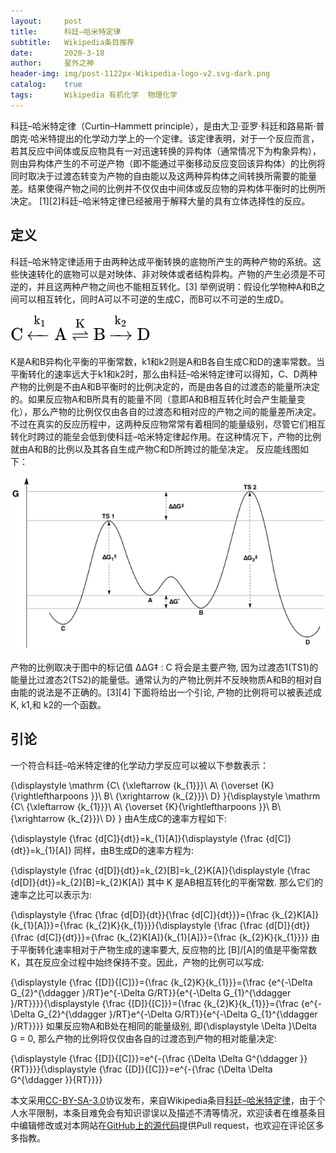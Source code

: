 ```yaml
---
layout:     post
title:      科廷–哈米特定律
subtitle:   Wikipedia条目推荐
date:       2020-3-18
author:     星外之神
header-img: img/post-1122px-Wikipedia-logo-v2.svg-dark.png
catalog:    true
tags:       Wikipedia 有机化学  物理化学
---
```


科廷–哈米特定律（Curtin–Hammett principle），是由大卫·亚罗·科廷和路易斯·普朗克·哈米特提出的化学动力学上的一个定律。该定律表明，对于一个反应而言，若其反应中间体或反应物具有一对迅速转换的异构体（通常情况下为构象异构），则由异构体产生的不可逆产物（即不能通过平衡移动反应变回该异构体）的比例将同时取决于过渡态转变为产物的自由能以及这两种异构体之间转换所需要的能量差。结果使得产物之间的比例并不仅仅由中间体或反应物的异构体平衡时的比例所决定。 [1][2]科廷–哈米特定律已经被用于解释大量的具有立体选择性的反应。

## 定义

科廷–哈米特定律适用于由两种达成平衡转换的底物所产生的两种产物的系统。这些快速转化的底物可以是对映体、非对映体或者结构异构。产物的产生必须是不可逆的，并且这两种产物之间也不能相互转化。[3]
举例说明：假设化学物种A和B之间可以相互转化，同时A可以不可逆的生成C，而B可以不可逆的生成D。

![](/img/C-H原理平衡反应.svg)

K是A和B异构化平衡的平衡常数，k1和k2则是A和B各自生成C和D的速率常数。当平衡转化的速率远大于k1和k2时，那么由科廷–哈米特定律可以得知，C、D两种产物的比例是不由A和B平衡时的比例决定的，而是由各自的过渡态的能量所决定的。如果反应物A和B所具有的能量不同（意即A和B相互转化时会产生能量变化），那么产物的比例仅仅由各自的过渡态和相对应的产物之间的能量差所决定。不过在真实的反应历程中，这两种反应物常常有着相同的能量级别，尽管它们相互转化时跨过的能垒会低到使科廷–哈米特定律起作用。在这种情况下，产物的比例就由A和B的比例以及其各自生成产物C和D所跨过的能垒决定。
反应能线图如下：

![](/img/650px-Curtin-Hammett_Principle_Diagram.png)

产物的比例取决于图中的标记值 ΔΔG‡ : C 将会是主要产物, 因为过渡态1(TS1)的能量比过渡态2(TS2)的能量低。通常认为的产物比例并不反映物质A和B的相对自由能的说法是不正确的。[3][4] 下面将给出一个引论, 产物的比例将可以被表述成 K, k1,和 k2的一个函数。

## 引论

一个符合科廷–哈米特定律的化学动力学反应可以被以下参数表示：

{\displaystyle \mathrm {C\ {\xleftarrow {k_{1}}}\ A\ {\overset {K}{\rightleftharpoons }}\ B\ {\xrightarrow {k_{2}}}\ D} }{\displaystyle \mathrm {C\ {\xleftarrow {k_{1}}}\ A\ {\overset {K}{\rightleftharpoons }}\ B\ {\xrightarrow {k_{2}}}\ D} }
由A生成C的速率方程如下:

{\displaystyle {\frac {d[C]}{dt}}=k_{1}[A]}{\displaystyle {\frac {d[C]}{dt}}=k_{1}[A]}
同样，由B生成D的速率方程为:

{\displaystyle {\frac {d[D]}{dt}}=k_{2}[B]=k_{2}K[A]}{\displaystyle {\frac {d[D]}{dt}}=k_{2}[B]=k_{2}K[A]}
其中 K 是AB相互转化的平衡常数. 那么它们的速率之比可以表示为:

{\displaystyle {\frac {\frac {d[D]}{dt}}{\frac {d[C]}{dt}}}={\frac {k_{2}K[A]}{k_{1}[A]}}={\frac {k_{2}K}{k_{1}}}}{\displaystyle {\frac {\frac {d[D]}{dt}}{\frac {d[C]}{dt}}}={\frac {k_{2}K[A]}{k_{1}[A]}}={\frac {k_{2}K}{k_{1}}}}
由于平衡转化速率相对于产物生成的速率要大, 反应物的比 [B]/[A]的值是平衡常数K，其在反应全过程中始终保持不变。因此，产物的比例可以写成:

{\displaystyle {\frac {[D]}{[C]}}={\frac {k_{2}K}{k_{1}}}={\frac {e^{-\Delta G_{2}^{\ddagger }/RT}e^{-\Delta G/RT}}{e^{-\Delta G_{1}^{\ddagger }/RT}}}}{\displaystyle {\frac {[D]}{[C]}}={\frac {k_{2}K}{k_{1}}}={\frac {e^{-\Delta G_{2}^{\ddagger }/RT}e^{-\Delta G/RT}}{e^{-\Delta G_{1}^{\ddagger }/RT}}}}
如果反应物A和B处在相同的能量级别, 即{\displaystyle \Delta }\Delta G = 0, 那么产物的比例将仅仅由各自的过渡态到产物的相对能量决定:

{\displaystyle {\frac {[D]}{[C]}}=e^{-{\frac {\Delta \Delta G^{\ddagger }}{RT}}}}{\displaystyle {\frac {[D]}{[C]}}=e^{-{\frac {\Delta \Delta G^{\ddagger }}{RT}}}}

本文采用[CC-BY-SA-3.0](https://creativecommons.org/licenses/by-sa/3.0/)协议发布，来自Wikipedia条目[科廷–哈米特定律](https://zh.wikipedia.org/wiki/%E7%A7%91%E5%BB%B7%E2%80%93%E5%93%88%E7%B1%B3%E7%89%B9%E5%AE%9A%E5%BE%8B)，由于个人水平限制，本条目难免会有知识谬误以及描述不清等情况，欢迎读者在维基条目中编辑修改或对本网站在[GitHub上的源代码](https://github.com/wszqkzqk/wszqkzqk.github.io)提供Pull request，也欢迎在评论区多多指教。
